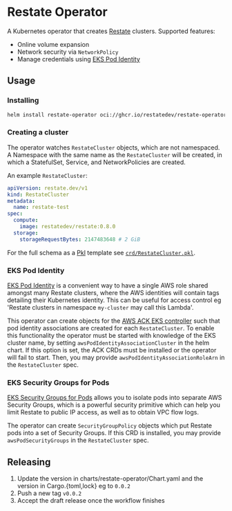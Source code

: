 # Restate Operator

A Kubernetes operator that creates [Restate](https://restate.dev/) clusters. Supported features:

- Online volume expansion
- Network security via `NetworkPolicy`
- Manage credentials using [EKS Pod Identity](https://docs.aws.amazon.com/eks/latest/userguide/pod-identities.html)

## Usage

### Installing

```bash
helm install restate-operator oci://ghcr.io/restatedev/restate-operator-helm --namespace restate-operator --create-namespace
```

### Creating a cluster

The operator watches `RestateCluster` objects, which are not namespaced. A Namespace with the same name as the
`RestateCluster` will be created, in which a StatefulSet, Service, and NetworkPolicies are created.

An example `RestateCluster`:

```yaml
apiVersion: restate.dev/v1
kind: RestateCluster
metadata:
  name: restate-test
spec:
  compute:
    image: restatedev/restate:0.8.0
  storage:
    storageRequestBytes: 2147483648 # 2 GiB
```

For the full schema as a [Pkl](https://pkl-lang.org/) template see [`crd/RestateCluster.pkl`](./crd/RestateCluster.pkl).

### EKS Pod Identity

[EKS Pod Identity](https://docs.aws.amazon.com/eks/latest/userguide/pod-identities.html) is a convenient way to have a
single AWS role shared amongst many Restate clusters, where the AWS identities will contain tags detailing their
Kubernetes identity. This can be useful for access control eg 'Restate clusters in namespace `my-cluster` may call this
Lambda'.

This operator can create objects for the
[AWS ACK EKS controller](https://github.com/aws-controllers-k8s/eks-controller) such that pod identity associations are
created for each `RestateCluster`. To enable this functionality the operator must be started with knowledge of the EKS
cluster name, by setting `awsPodIdentityAssociationCluster` in the helm chart. If this option is set, the ACK CRDs must
be installed or the operator will fail to start. Then, you may provide `awsPodIdentityAssociationRoleArn` in
the `RestateCluster` spec.

### EKS Security Groups for Pods

[EKS Security Groups for Pods](https://docs.aws.amazon.com/eks/latest/userguide/security-groups-for-pods.html) allows
you to isolate pods into separate AWS Security Groups, which is a powerful security primitive which can help you limit
Restate to public IP access, as well as to obtain VPC flow logs.

The operator can create `SecurityGroupPolicy` objects which put Restate pods into a set of Security Groups. If this CRD
is installed, you may provide `awsPodSecurityGroups` in the `RestateCluster` spec.

## Releasing

1. Update the version in charts/restate-operator/Chart.yaml and the version in Cargo.{toml,lock} eg to `0.0.2`
2. Push a new tag `v0.0.2`
3. Accept the draft release once the workflow finishes
